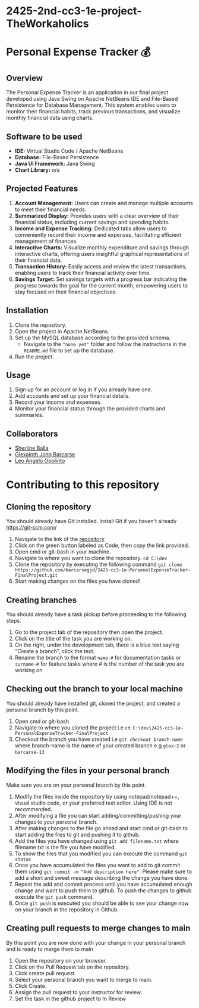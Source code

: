 # 2425-2nd-cc3-1e-project-TheWorkaholics

# Personal Expense Tracker 💰

## Overview
The Personal Expense Tracker is an application in our final project developed using Java Swing on Apache NetBeans IDE and File-Based Persistence for Database Management. This system enables users to monitor their financial habits, track previous transactions, and visualize monthly financial data using charts.

## Software to be used
- **IDE:** Virtual Studio Code / Apache NetBeans
- **Database:** File-Based Persistence
- **Java UI Framework:** Java Swing
- **Chart Library:** n/a

## Projected Features
1. **Account Management:** Users can create and manage multiple accounts to meet their financial needs.
1. **Summarized Display:** Provides users with a clear overview of their financial status, including current savings and spending habits.
1. **Income and Expense Tracking:** Dedicated tabs allow users to conveniently record their income and expenses, facilitating efficient management of finances.
1. **Interactive Charts:** Visualize monthly expenditure and savings through interactive charts, offering users insightful graphical representations of their financial data.
1. **Transaction History:** Easily access and review the latest transactions, enabling users to track their financial activity over time.
1. **Savings Target:** Set savings targets with a progress bar indicating the progress towards the goal for the current month, empowering users to stay focused on their financial objectives.


## Installation
1. Clone the repository.
1. Open the project in Apache NetBeans.
1. Set up the MySQL database according to the provided schema.
   - Navigate to the `"none yet"` folder and follow the instructions in the `README.md` file to set up the database.
1. Run the project.

## Usage
1. Sign up for an account or log in if you already have one.
1. Add accounts and set up your financial details.
1. Record your income and expenses.
1. Monitor your financial status through the provided charts and summaries.

## Collaborators
- [Sherline Balla](https://github.com/ballasm0415)
- [Glexainth John Barcarse](https://github.com/barcarsegjd)
- [Leo Angelo Opolinto](https://github.com/opolintola)


# Contributing to this repository

## Cloning the repository

You should already have Git installed. Install Git if you haven't already https://git-scm.com/

1. Navigate to the link of the [repository](https://github.com/barcarsegjd/2425-cc3-1e-PersonalExpenseTracker-FinalProject.git)
1. Click on the green button labeled as Code, then copy the link provided.
1. Open cmd or git-bash in your machine.
1. Navigate to where you want to clone the repository.
    `cd C:\dev`
1. Clone the repository by executing the following command
    `git clone https://github.com/barcarsegjd/2425-cc3-1e-PersonalExpenseTracker-FinalProject.git`
1. Start making changes on the files you have cloned!


## Creating branches

You should already have a task pickup before proceeding to the following steps.

1. Go to the project tab of the repository then open the project.
1. Click on the title of the task you are working on.
1. On the right, under the development tab, there is a blue text saying "Create a branch", click the text.
1. Rename the branch to the format `name-#` for documentation tasks or `surname-#` for feature tasks where # is the number of the task you are working on


## Checking out the branch to your local machine

You should already have installed git, cloned the project, and created a personal branch by this point.

1. Open cmd or git-bash
1. Navigate to where you cloned the project i.e `cd C:\dev\2425-cc3-1e-PersonalExpenseTracker-FinalProject`
1. Checkout the branch you have created i.e `git checkout branch-name` where branch-name is the name of your created branch e.g `glex-2` or `barcarse-13`

## Modifying the files in your personal branch

Make sure you are on your personal branch by this point.

1. Modify the files inside the repository by using notepad/notepad++, visual studio code, or your preferred text editor. Using IDE is not recommended.
1. After modifying a file you can start adding/committing/pushing your changes to your personal branch.
1. After making changes to the file go ahead and start cmd or git-bash to start adding the files to git and pushing it to github.
1. Add the files you have changed using `git add filename.txt` where filename.txt is the file you have modified.
1. To show the files that you modified you can execute the command `git status`
1. Once you have accumulated the files you want to add to git commit them using `git commit -m "Add description here"`. Please make sure to add a short and sweet message describing the change you have done.
1. Repeat the add and commit process until you have accumulated enough change and want to push them to github. To push the changes to github execute the `git push` command.
1. Once `git push` is executed you should be able to see your change now on your branch in the repository in Github.


## Creating pull requests to merge changes to main

By this point you are now done with your change in your personal branch and is ready to merge them to main

1. Open the repository on your browser.
1. Click on the Pull Request tab on the repository.
1. Click create pull request.
1. Select your personal branch you want to merge to main.
1. Click Create.
1. Assign the pull request to your instructor for review.
1. Set the task in the github project to In Review

